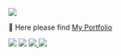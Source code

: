 ![](portfolio.gif)

:wave: Here please find [My Portfolio](http://ckayxian.pythonanywhere.com/)

<div id="badges">
  <img src="https://img.shields.io/badge/Python-3776AB?style=for-the-badge&logo=Python&logoColor=white">
  <img src="https://img.shields.io/badge/JavaScript-F7DF1E?style=for-the-badge&logo=JavaScript&logoColor=white">
  <a href="https://github.com/ckayxian/">
    <img src="https://img.shields.io/badge/GitHub-000000?style=for-the-badge&logo=GitHub&logoColor=white">
  </a>
  <a href="https://www.linkedin.com/in/shiqi-xian/">
    <img src="https://img.shields.io/badge/LinkedIn-0077B5?style=for-the-badge&logo=linkedin&logoColor=white)(https://www.linkedin.com/in/shiqi-xian/">
  </a>
</div>

